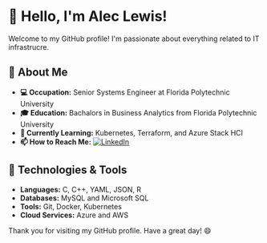 # 👋 Hello, I'm Alec Lewis!

Welcome to my GitHub profile! I'm passionate about everything related to IT infrastrucre.
## 🚀 About Me

- **💻 Occupation:** Senior Systems Engineer at Florida Polytechnic University
- **🎓 Education:** Bachalors in Business Analytics from Florida Polytechnic University
- **🌱 Currently Learning:** Kubernetes, Terraform, and Azure Stack HCI
- **📫 How to Reach Me:** [![LinkedIn](https://img.shields.io/badge/LinkedIn-0077B5?style=for-the-badge&logo=linkedin&logoColor=white)](https://www.linkedin.com/in/alec-bradley-lewis/)

## 🔧 Technologies & Tools

- **Languages:** C, C++, YAML, JSON, R
- **Databases:** MySQL and Microsoft SQL
- **Tools:** Git, Docker, Kubernetes
- **Cloud Services:** Azure and AWS

Thank you for visiting my GitHub profile. Have a great day! 😄
